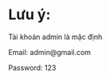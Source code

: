 <h1>Lưu ý:</h1>
<p>Tài khoản admin là mặc định</p>
<p>Email: admin@gmail.com</p>
<p>Password: 123</p>